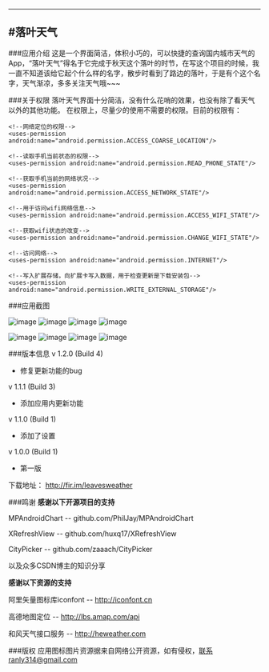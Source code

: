 ---
#落叶天气
------------
###应用介绍
这是一个界面简洁，体积小巧的，可以快捷的查询国内城市天气的App，“落叶天气”得名于它完成于秋天这个落叶的时节，在写这个项目的时候，我一直不知道该给它起个什么样的名字，散步时看到了路边的落叶，于是有个这个名字，天气渐凉，多多关注天气哦~~~

###关于权限
落叶天气界面十分简洁，没有什么花哨的效果，也没有除了看天气以外的其他功能。
在权限上，尽量少的使用不需要的权限。目前的权限有：

	<!--网络定位的权限-->
    <uses-permission android:name="android.permission.ACCESS_COARSE_LOCATION"/>

    <!--读取手机当前状态的权限-->
    <uses-permission android:name="android.permission.READ_PHONE_STATE"/>

    <!--获取手机当前的网络状况-->
    <uses-permission android:name="android.permission.ACCESS_NETWORK_STATE"/>

    <!--用于访问wifi网络信息-->
    <uses-permission android:name="android.permission.ACCESS_WIFI_STATE"/>

    <!--获取wifi状态的改变-->
    <uses-permission android:name="android.permission.CHANGE_WIFI_STATE"/>

    <!--访问网络-->
    <uses-permission android:name="android.permission.INTERNET"/>

    <!--写入扩展存储，向扩展卡写入数据，用于检查更新是下载安装包-->
    <uses-permission android:name="android.permission.WRITE_EXTERNAL_STORAGE"/>

###应用截图

![image](https://github.com/Runly/FallenLeavesWeather/blob/master/screenshot/Screenshot_20161001-013501.png)
![image](https://github.com/Runly/FallenLeavesWeather/blob/master/screenshot/Screenshot_20161001-013511.png)
![image](https://github.com/Runly/FallenLeavesWeather/blob/master/screenshot/Screenshot_20161001-013535.png)
![image](https://github.com/Runly/FallenLeavesWeather/blob/master/screenshot/Screenshot_20161001-013544.png)


![image](https://github.com/Runly/FallenLeavesWeather/blob/master/screenshot/Screenshot_20161001-013554.png)
![image](https://github.com/Runly/FallenLeavesWeather/blob/master/screenshot/Screenshot_20161001-013606.png)
![image](https://github.com/Runly/FallenLeavesWeather/blob/master/screenshot/Screenshot_20161001-013621.png)
![image](https://github.com/Runly/FallenLeavesWeather/blob/master/screenshot/Screenshot_20161001-165636.png)

###版本信息
v 1.2.0 (Build 4)

- 修复更新功能的bug

v 1.1.1 (Build 3)

- 添加应用内更新功能

v 1.1.0 (Build 1)

- 添加了设置

v 1.0.0 (Build 1)

- 第一版

下载地址： http://fir.im/leavesweather

###鸣谢
**感谢以下开源项目的支持**

MPAndroidChart -- github.com/PhilJay/MPAndroidChart

XRefreshView -- github.com/huxq17/XRefreshView

CityPicker -- github.com/zaaach/CityPicker

以及众多CSDN博主的知识分享

**感谢以下资源的支持**

阿里矢量图标库iconfont -- http://iconfont.cn

高德地图定位 -- http://lbs.amap.com/api

和风天气接口服务 -- http://heweather.com

###版权
应用图标图片资源据来自网络公开资源，如有侵权，联系ranly314@gmail.com









